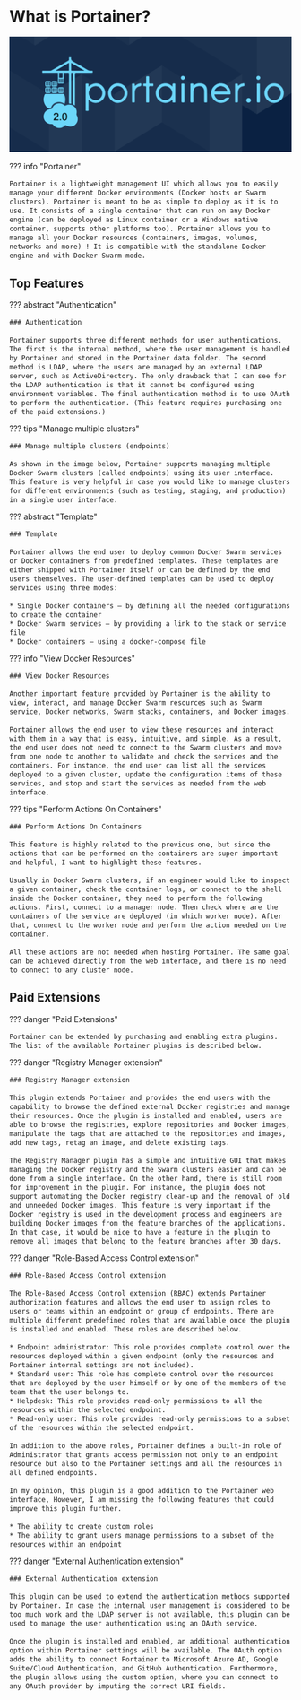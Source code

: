 # What is Portainer?

![pic](img/portainer.png)

??? info "Portainer"

    Portainer is a lightweight management UI which allows you to easily manage your different Docker environments (Docker hosts or Swarm clusters). Portainer is meant to be as simple to deploy as it is to use. It consists of a single container that can run on any Docker engine (can be deployed as Linux container or a Windows native container, supports other platforms too). Portainer allows you to manage all your Docker resources (containers, images, volumes, networks and more) ! It is compatible with the standalone Docker engine and with Docker Swarm mode.

## Top Features

??? abstract "Authentication"

    ### Authentication

    Portainer supports three different methods for user authentications. The first is the internal method, where the user management is handled by Portainer and stored in the Portainer data folder. The second method is LDAP, where the users are managed by an external LDAP server, such as ActiveDirectory. The only drawback that I can see for the LDAP authentication is that it cannot be configured using environment variables. The final authentication method is to use OAuth to perform the authentication. (This feature requires purchasing one of the paid extensions.)

??? tips "Manage multiple clusters"

    ### Manage multiple clusters (endpoints)

    As shown in the image below, Portainer supports managing multiple Docker Swarm clusters (called endpoints) using its user interface. This feature is very helpful in case you would like to manage clusters for different environments (such as testing, staging, and production) in a single user interface.

??? abstract "Template"

    ### Template

    Portainer allows the end user to deploy common Docker Swarm services or Docker containers from predefined templates. These templates are either shipped with Portainer itself or can be defined by the end users themselves. The user-defined templates can be used to deploy services using three modes:

    * Single Docker containers — by defining all the needed configurations to create the container
    * Docker Swarm services — by providing a link to the stack or service file
    * Docker containers — using a docker-compose file

??? info "View Docker Resources"

    ### View Docker Resources

    Another important feature provided by Portainer is the ability to view, interact, and manage Docker Swarm resources such as Swarm service, Docker networks, Swarm stacks, containers, and Docker images.

    Portainer allows the end user to view these resources and interact with them in a way that is easy, intuitive, and simple. As a result, the end user does not need to connect to the Swarm clusters and move from one node to another to validate and check the services and the containers. For instance, the end user can list all the services deployed to a given cluster, update the configuration items of these services, and stop and start the services as needed from the web interface.

??? tips "Perform Actions On Containers"

    ### Perform Actions On Containers

    This feature is highly related to the previous one, but since the actions that can be performed on the containers are super important and helpful, I want to highlight these features.

    Usually in Docker Swarm clusters, if an engineer would like to inspect a given container, check the container logs, or connect to the shell inside the Docker container, they need to perform the following actions. First, connect to a manager node. Then check where are the containers of the service are deployed (in which worker node). After that, connect to the worker node and perform the action needed on the container.

    All these actions are not needed when hosting Portainer. The same goal can be achieved directly from the web interface, and there is no need to connect to any cluster node.

## Paid Extensions

??? danger "Paid Extensions"

    Portainer can be extended by purchasing and enabling extra plugins. The list of the available Portainer plugins is described below.

??? danger "Registry Manager extension"

    ### Registry Manager extension

    This plugin extends Portainer and provides the end users with the capability to browse the defined external Docker registries and manage their resources. Once the plugin is installed and enabled, users are able to browse the registries, explore repositories and Docker images, manipulate the tags that are attached to the repositories and images, add new tags, retag an image, and delete existing tags.

    The Registry Manager plugin has a simple and intuitive GUI that makes managing the Docker registry and the Swarm clusters easier and can be done from a single interface. On the other hand, there is still room for improvement in the plugin. For instance, the plugin does not support automating the Docker registry clean-up and the removal of old and unneeded Docker images. This feature is very important if the Docker registry is used in the development process and engineers are building Docker images from the feature branches of the applications. In that case, it would be nice to have a feature in the plugin to remove all images that belong to the feature branches after 30 days.

??? danger "Role-Based Access Control extension"

    ### Role-Based Access Control extension

    The Role-Based Access Control extension (RBAC) extends Portainer authorization features and allows the end user to assign roles to users or teams within an endpoint or group of endpoints. There are multiple different predefined roles that are available once the plugin is installed and enabled. These roles are described below.

    * Endpoint administrator: This role provides complete control over the resources deployed within a given endpoint (only the resources and Portainer internal settings are not included).
    * Standard user: This role has complete control over the resources that are deployed by the user himself or by one of the members of the team that the user belongs to.
    * Helpdesk: This role provides read-only permissions to all the resources within the selected endpoint.
    * Read-only user: This role provides read-only permissions to a subset of the resources within the selected endpoint.

    In addition to the above roles, Portainer defines a built-in role of Administrator that grants access permission not only to an endpoint resource but also to the Portainer settings and all the resources in all defined endpoints.

    In my opinion, this plugin is a good addition to the Portainer web interface, However, I am missing the following features that could improve this plugin further.

    * The ability to create custom roles
    * The ability to grant users manage permissions to a subset of the resources within an endpoint

??? danger "External Authentication extension"

    ### External Authentication extension

    This plugin can be used to extend the authentication methods supported by Portainer. In case the internal user management is considered to be too much work and the LDAP server is not available, this plugin can be used to manage the user authentication using an OAuth service.

    Once the plugin is installed and enabled, an additional authentication option within Portainer settings will be available. The OAuth option adds the ability to connect Portainer to Microsoft Azure AD, Google Suite/Cloud Authentication, and GitHub Authentication. Furthermore, the plugin allows using the custom option, where you can connect to any OAuth provider by imputing the correct URI fields.